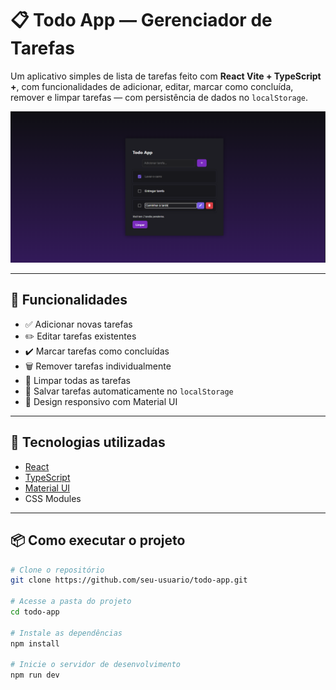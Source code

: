 # 📋 Todo App — Gerenciador de Tarefas

Um aplicativo simples de lista de tarefas feito com **React Vite + TypeScript +**, com funcionalidades de adicionar, editar, marcar como concluída, remover e limpar tarefas — com persistência de dados no `localStorage`.

![Todo App Demo](./public/Todoappdemo_screenshot.png)

---

## 🚀 Funcionalidades

- ✅ Adicionar novas tarefas
- ✏️ Editar tarefas existentes
- ✔️ Marcar tarefas como concluídas
- 🗑️ Remover tarefas individualmente
- 🧹 Limpar todas as tarefas
- 💾 Salvar tarefas automaticamente no `localStorage`
- 🎨 Design responsivo com Material UI

---

## 🧱 Tecnologias utilizadas

- [React](https://react.dev/)
- [TypeScript](https://www.typescriptlang.org/)
- [Material UI](https://mui.com/)
- CSS Modules

---

## 📦 Como executar o projeto

```bash
# Clone o repositório
git clone https://github.com/seu-usuario/todo-app.git

# Acesse a pasta do projeto
cd todo-app

# Instale as dependências
npm install

# Inicie o servidor de desenvolvimento
npm run dev
```

